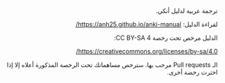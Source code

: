 <div dir="rtl">

ترجمة عربية لدليل أنكي.

لقراءة الدليل: https://anh25.github.io/anki-manual/

الدليل مرخص تحت رخصة CC BY-SA 4:

https://creativecommons.org/licenses/by-sa/4.0/

الـ Pull requests مرحب بها. سترخص مساهماتك تحت الرخصة المذكورة أعلاه إلا إذا اخترت رخصة أخرى.

</div>
